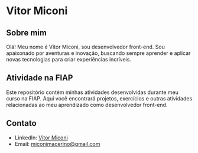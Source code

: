 # Vitor Miconi

## Sobre mim

Olá! Meu nome é Vitor Miconi, sou desenvolvedor front-end. Sou apaixonado por aventuras e inovação, buscando sempre aprender e aplicar novas tecnologias para criar experiências incríveis.

## Atividade na FIAP

Este repositório contém minhas atividades desenvolvidas durante meu curso na FIAP. Aqui você encontrará projetos, exercícios e outras atividades relacionadas ao meu aprendizado como desenvolvedor front-end.

## Contato

- LinkedIn: [Vitor Miconi](www.linkedin.com/in/vitormiconi)
- Email: miconimacerino@gmail.com